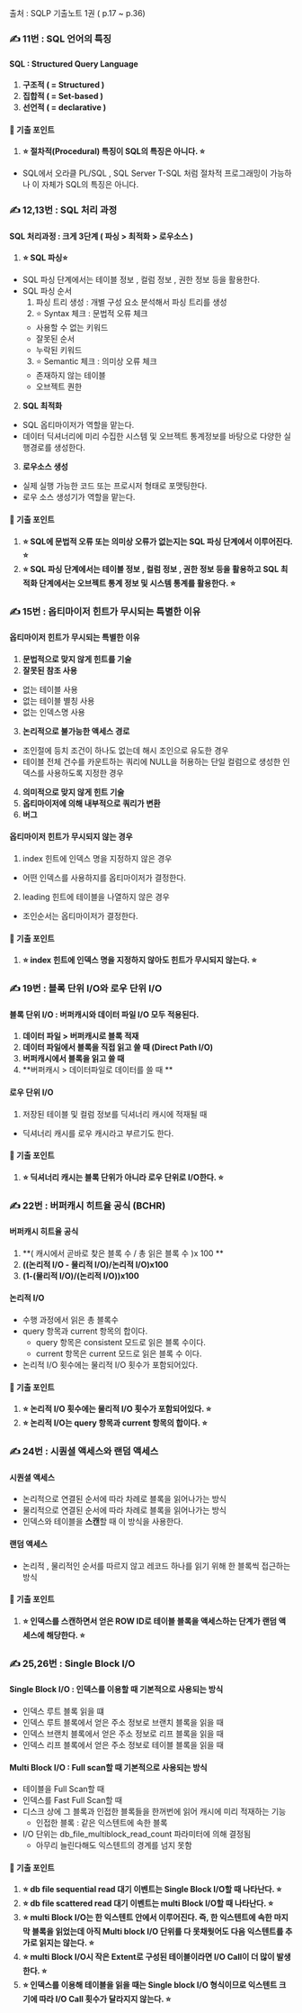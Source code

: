 출처 : SQLP 기출노트 1권 ( p.17 ~ p.36)
### ✍️ 11번 : SQL 언어의 특징
#### SQL : Structured Query Language
1. **구조적 ( = Structured )**
2. **집합적 ( = Set-based )**
3. **선언적 ( = declarative )**

#### 🍋 기출 포인트
1. **⭐️ 절차적(Procedural) 특징이 SQL의 특징은 아니다. ⭐️**
- SQL에서 오라클 PL/SQL , SQL Server T-SQL 처럼 절차적 프로그래밍이 가능하나 이 자체가 SQL의 특징은 아니다.

### ✍️ 12,13번 : SQL 처리 과정
#### SQL 처리과정 : 크게 3단계 ( 파싱 > 최적화 > 로우소스 )
1. **⭐️ SQL 파싱⭐️**
- SQL 파싱 단계에서는 테이블 정보 , 컬럼 정보 , 권한 정보 등을 활용한다.
- SQL 파싱 순서
    1. 파싱 트리 생성 : 개별 구성 요소 분석해서 파싱 트리를 생성
    2. ⭐️ Syntax 체크 : 문법적 오류 체크
    - 사용할 수 없는 키워드
    - 잘못된 순서
    - 누락된 키워드
    3. ⭐️ Semantic 체크 : 의미상 오류 체크
    - 존재하지 않는 테이블
    - 오브젝트 퀀한
2. **SQL 최적화**
- SQL 옵티마이저가 역할을 맡는다.
- 데이터 딕셔너리에 미리 수집한 시스템 및 오브젝트 통계정보를 바탕으로 다양한 실행경로를 생성한다.
3. **로우소스 생성**
- 실제 실행 가능한 코드 또는 프로시저 형태로 포맷팅한다.
- 로우 소스 생성기가 역할을 맡는다.
#### 🍋 기출 포인트
1. **⭐️ SQL에 문법적 오류 또는 의미상 오류가 없는지는 SQL 파싱 단계에서 이루어진다. ⭐️**
1. **⭐️ SQL 파싱 단계에서는 테이블 정보 , 컬럼 정보 , 권한 정보 등을 활용하고
SQL 최적화 단계에서는 오브젝트 통계 정보 및 시스템 통계를 활용한다. ⭐️**

### ✍️ 15번 : 옵티마이저 힌트가 무시되는 특별한 이유
#### 옵티마이저 힌트가 무시되는 특별한 이유
1. **문법적으로 맞지 않게 힌트를 기술**
2. **잘못된 참조 사용**
- 없는 테이블 사용 
- 없는 테이블 별칭 사용
- 없는 인덱스명 사용
3. **논리적으로 불가능한 액세스 경로**
- 조인절에 등치 조건이 하나도 없는데 해시 조인으로 유도한 경우
- 테이블 전체 건수를 카운트하는 쿼리에 NULL을 허용하는 단일 컬럼으로 생성한 인덱스를
사용하도록 지정한 경우
4. **의미적으로 맞지 않게 힌트 기술**
5. **옵티마이저에 의해 내부적으로 쿼리가 변환**
6. **버그**
#### 옵티마이저 힌트가 무시되지 않는 경우
1. index 힌트에 인덱스 명을 지정하지 않은 경우
- 어떤 인덱스를 사용하지를 옵티마이저가 결정한다.
2. leading 힌트에 테이블을 나열하지 않은 경우
- 조인순서는 옵티마이저가 결정한다.

#### 🍋 기출 포인트
1. **⭐️ index 힌트에 인덱스 명을 지정하지 않아도 힌트가 무시되지 않는다. ⭐️**

### ✍️ 19번 : 블록 단위 I/O와 로우 단위 I/O
#### 블록 단위 I/O : 버퍼캐시와 데이터 파일 I/O 모두 적용된다.
1. **데이터 파일 > 버퍼캐시로 블록 적재** 
2. **데이터 파일에서 블록을 직접 읽고 쓸 때 (Direct Path I/O)** 
3. **버퍼캐시에서 블록을 읽고 쓸 때**
4. **버퍼캐시 > 데이터파일로 데이터를 쓸 때 ** 
#### 로우 단위 I/O
1. 저장된 테이블 및 컬럼 정보를 딕셔너리 캐시에 적재될 때
  - 딕셔너리 캐시를 로우 캐시라고 부르기도 한다. 
#### 🍋 기출 포인트
1. **⭐️ 딕셔너리 캐시는 블록 단위가 아니라 로우 단위로 I/O한다. ⭐️**

### ✍️ 22번 : 버퍼캐시 히트율 공식 (BCHR)
#### 버퍼캐시 히트율 공식
1. **( 캐시에서 곧바로 찾은 블록 수 / 총 읽은 블록 수 )x 100 **
2. **((논리적 I/O - 물리적 I/O)/논리적 I/O)x100**
3. **(1-(물리적 I/O)/(논리적 I/O))x100**

#### 논리적 I/O
- 수행 과정에서 읽은 총 블록수
- query 항목과 current 항목의 합이다.
  - query 항목은 consistent 모드로 읽은 블록 수이다.
  - current 항목은 current 모드로 읽은 블록 수 이다.
- 논리적 I/O 횟수에는 물리적 I/O 횟수가 포함되어있다.

#### 🍋 기출 포인트
1. **⭐️ 논리적 I/O 횟수에는 물리적 I/O 횟수가 포함되어있다. ⭐️**
2. **⭐️ 논리적 I/O는 query 항목과 current 항목의 합이다. ⭐️**

### ✍️ 24번 : 시퀀셜 액세스와 랜덤 액세스
#### 시퀀셜 액세스
- 논리적으로 연결된 순서에 따라 차례로 블록을 읽어나가는 방식
- 물리적으로 연결된 순서에 따라 차례로 블록을 읽어나가는 방식
- 인덱스와 테이블을 **스캔**할 때 이 방식을 사용한다.

#### 랜덤 액세스
- 논리적 , 물리적인 순서를 따르지 않고 레코드 하나를 읽기 위해 한 블록씩 접근하는 방식

#### 🍋 기출 포인트
1. **⭐️ 인덱스를 스캔하면서 얻은 ROW ID로 테이블 블록을 액세스하는 단계가 랜덤 액세스에 해당한다. ⭐️**

### ✍️ 25,26번 : Single Block I/O
#### Single Block I/O : 인덱스를 이용할 때 기본적으로 사용되는 방식
- 인덱스 루트 블록 읽을 떄
- 인덱스 루트 블록에서 얻은 주소 정보로 브랜치 블록을 읽을 때
- 인덱스 브랜치 블록에서 얻은 주소 정보로 리프 블록을 읽을 때
- 인덱스 리프 블록에서 얻은 주소 정보로 테이블 블록을 읽을 때

#### Multi Block I/O : Full scan할 때 기본적으로 사용되는 방식
- 테이블을 Full Scan할 때
- 인덱스를 Fast Full Scan할 때 
- 디스크 상에 그 블록과 인접한 블록들을 한꺼번에 읽어 캐시에 미리 적재하는 기능
  - 인접한 블록 : 같은 익스텐트에 속한 블록
- I/O 단위는 db_file_multiblock_read_count 파라미터에 의해 결정됨
  - 아무리 늘린다해도 익스텐트의 경계를 넘지 못함


#### 🍋 기출 포인트
1. **⭐️ db file sequential read 대기 이벤트는 Single Block I/O할 때 나타난다. ⭐️**
2. **⭐️ db file scattered read 대기 이벤트는 multi Block I/O할 때 나타난다. ⭐️**
3. **⭐️ multi Block I/O는 한 익스텐트 안에서 이루어진다. 즉, 한 익스텐트에 속한 마지막 블록을 읽었는데 아직 Multi block I/O 단위를 다 못채웟어도 다음 익스텐트를 추가로 읽지는 않는다. ⭐️**
4. **⭐️ multi Block I/O시 작은 Extent로 구성된 테이블이라면 I/O Call이 더 많이 발생한다. ⭐️**
5. **⭐️ 인덱스를 이용해 테이블을 읽을 때는 Single block I/O 형식이므로 익스텐트 크기에 따라 I/O Call 횟수가 달라지지 않는다. ⭐️**
